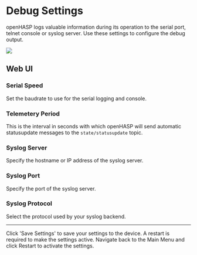 # Debug Settings

openHASP logs valuable information during its operation to the serial port, telnet console or syslog server.
Use these settings to configure the debug output.

<div class="row justify-content-center">
            <a href="../../assets/images/settings/debug_settings.png" data-toggle="lightbox" data-gallery="example-gallery" class="col-sm-8" data-title="Debug Settings" data-footer="">
                <img src="../../assets/images/settings/debug_settings.png" class="img-fluid img-thumbnail">
            </a>
</div>

## Web UI

### Serial Speed

Set the baudrate to use for the serial logging and console.

### Telemetery Period

This is the interval in seconds with which openHASP will send automatic statusupdate messages to the `state/statusupdate` topic.

### Syslog Server

Specify the hostname or IP address of the syslog server.

### Syslog Port

Specify the port of the syslog server.

### Syslog Protocol

Select the protocol used by your syslog backend.

---

Click 'Save Settings' to save your settings to the device. A restart is required to make the settings active. Navigate back to the Main Menu and click Restart to activate the settings.
